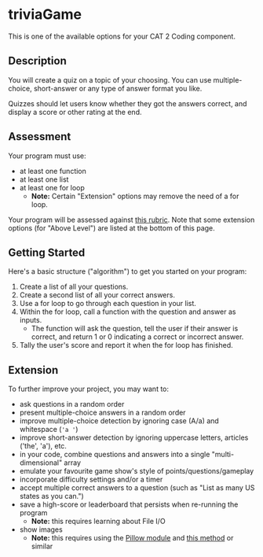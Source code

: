 # triviaGame

This is one of the available options for your CAT 2 Coding component.

## Description

You will create a quiz on a topic of your choosing. You can use multiple-choice, short-answer or any type of answer format you like.

Quizzes should let users know whether they got the answers correct, and display a score or other rating at the end.

## Assessment

Your program must use:

- at least one function
- at least one list
- at least one for loop
    - **Note:** Certain "Extension" options may remove the need of a for loop.

Your program will be assessed against [this rubric](../codingRubric.pdf). Note that some extension options (for "Above Level") are listed at the bottom of this page.

## Getting Started

Here's a basic structure ("algorithm") to get you started on your program:

1. Create a list of all your questions.
2. Create a second list of all your correct answers.
3. Use a for loop to go through each question in your list.
4. Within the for loop, call a function with the question and answer as inputs.
    - The function will ask the question, tell the user if their answer is correct, and return 1 or 0 indicating a correct or incorrect answer.
5. Tally the user's score and report it when the for loop has finished.

## Extension

To further improve your project, you may want to:

- ask questions in a random order
- present multiple-choice answers in a random order
- improve multiple-choice detection by ignoring case (A/a) and whitespace (`'a '`)
- improve short-answer detection by ignoring uppercase letters, articles ('the', 'a'), etc.
- in your code, combine questions and answers into a single "multi-dimensional" array
- emulate your favourite game show's style of points/questions/gameplay
- incorporate difficulty settings and/or a timer
- accept multiple correct answers to a question (such as "List as many US states as you can.")
- save a high-score or leaderboard that persists when re-running the program
    - **Note:** this requires learning about File I/O
- show images
    - **Note:** this requires using the [Pillow module](https://pillow.readthedocs.io/en/3.1.x/installation.html#basic-installation) and [this method](https://stackoverflow.com/a/5333261/4080966) or similar